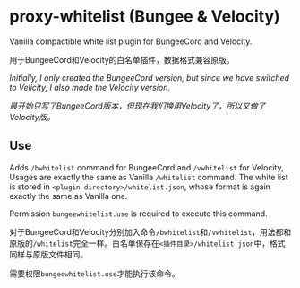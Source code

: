 # proxy-whitelist (Bungee & Velocity)
Vanilla compactible white list plugin for BungeeCord and Velocity.

用于BungeeCord和Velocity的白名单插件，数据格式兼容原版。

*Initially, I only created the BungeeCord version, but since we have switched to Velicity, I also made the Velocity version.*

*最开始只写了BungeeCord版本，但现在我们换用Velocity了，所以又做了Velocity版。*

## Use
Adds `/bwhitelist` command for BungeeCord and `/vwhitelist` for Velocity, Usages are exactly the same as Vanilla `/whitelist` command. The white list is stored in `<plugin directory>/whitelist.json`, whose format is again exactly the same as Vanilla one.

Permission `bungeewhitelist.use` is required to execute this command.

对于BungeeCord和Velocity分别加入命令`/bwhitelist`和`/vwhitelist`，用法都和原版的`/whitelist`完全一样。白名单保存在`<插件目录>/whitelist.json`中，格式同样与原版文件相同。

需要权限`bungeewhitelist.use`才能执行该命令。